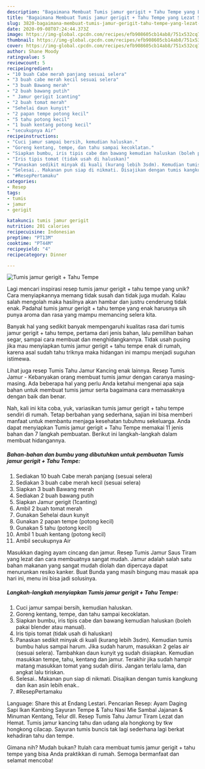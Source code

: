 ```yaml
---
description: "Bagaimana Membuat Tumis jamur gerigit + Tahu Tempe yang Lezat Sekali"
title: "Bagaimana Membuat Tumis jamur gerigit + Tahu Tempe yang Lezat Sekali"
slug: 3820-bagaimana-membuat-tumis-jamur-gerigit-tahu-tempe-yang-lezat-sekali
date: 2020-09-08T07:24:44.373Z
image: https://img-global.cpcdn.com/recipes/efb908605cb14ab8/751x532cq70/tumis-jamur-gerigit-tahu-tempe-foto-resep-utama.jpg
thumbnail: https://img-global.cpcdn.com/recipes/efb908605cb14ab8/751x532cq70/tumis-jamur-gerigit-tahu-tempe-foto-resep-utama.jpg
cover: https://img-global.cpcdn.com/recipes/efb908605cb14ab8/751x532cq70/tumis-jamur-gerigit-tahu-tempe-foto-resep-utama.jpg
author: Shane Moody
ratingvalue: 5
reviewcount: 5
recipeingredient:
- "10 buah Cabe merah panjang sesuai selera"
- "3 buah cabe merah kecil sesuai selera"
- "3 buah Bawang merah"
- "2 buah bawang putih"
- " Jamur gerigit 1canting"
- "2 buah tomat merah"
- "Sehelai daun kunyit"
- "2 papan tempe potong kecil"
- "5 tahu potong kecil"
- "1 buah kentang potong kecil"
- "secukupnya Air"
recipeinstructions:
- "Cuci jamur sampai bersih, kemudian haluskan."
- "Goreng kentang, tempe, dan tahu sampai kecoklatan."
- "Siapkan bumbu, iris tipis cabe dan bawang kemudian haluskan (boleh pakai blender atau manual)."
- "Iris tipis tomat (tidak usah di haluskan)"
- "Panaskan sedikit minyak di kuali (kurang lebih 3sdm). Kemudian tumis bumbu halus sampai harum. Jika sudah harum, masukkan 2 gelas air (sesuai selera). Tambahkan daun kunyit yg sudah disiapkan. Kemudian masukkan tempe, tahu, kentang dan jamur. Terakhir jika sudah hampir matang masukkan tomat yang sudah diiris. Jangan terlalu lama, dan angkat lalu tiriskan."
- "Selesai.. Makanan pun siap di nikmati. Disajikan dengan tumis kangkung dan ikan asin lebih enak.."
- "#ResepPertamaku"
categories:
- Resep
tags:
- tumis
- jamur
- gerigit

katakunci: tumis jamur gerigit 
nutrition: 201 calories
recipecuisine: Indonesian
preptime: "PT13M"
cooktime: "PT44M"
recipeyield: "4"
recipecategory: Dinner

---
```



![Tumis jamur gerigit + Tahu Tempe](https://img-global.cpcdn.com/recipes/efb908605cb14ab8/751x532cq70/tumis-jamur-gerigit-tahu-tempe-foto-resep-utama.jpg)

Lagi mencari inspirasi resep tumis jamur gerigit + tahu tempe yang unik? Cara menyiapkannya memang tidak susah dan tidak juga mudah. Kalau salah mengolah maka hasilnya akan hambar dan justru cenderung tidak enak. Padahal tumis jamur gerigit + tahu tempe yang enak harusnya sih punya aroma dan rasa yang mampu memancing selera kita.

Banyak hal yang sedikit banyak mempengaruhi kualitas rasa dari tumis jamur gerigit + tahu tempe, pertama dari jenis bahan, lalu pemilihan bahan segar, sampai cara membuat dan menghidangkannya. Tidak usah pusing jika mau menyiapkan tumis jamur gerigit + tahu tempe enak di rumah, karena asal sudah tahu triknya maka hidangan ini mampu menjadi suguhan istimewa.

Lihat juga resep Tumis Tahu Jamur Kancing enak lainnya. Resep Tumis Jamur - Kebanyakan orang membuat tumis jamur dengan caranya masing-masing. Ada beberapa hal yang perlu Anda ketahui mengenai apa saja bahan untuk membuat tumis jamur serta bagaimana cara memasaknya dengan baik dan benar.


Nah, kali ini kita coba, yuk, variasikan tumis jamur gerigit + tahu tempe sendiri di rumah. Tetap berbahan yang sederhana, sajian ini bisa memberi manfaat untuk membantu menjaga kesehatan tubuhmu sekeluarga. Anda dapat menyiapkan Tumis jamur gerigit + Tahu Tempe memakai 11 jenis bahan dan 7 langkah pembuatan. Berikut ini langkah-langkah dalam membuat hidangannya.

<!--inarticleads1-->

##### Bahan-bahan dan bumbu yang dibutuhkan untuk pembuatan Tumis jamur gerigit + Tahu Tempe:

1. Sediakan 10 buah Cabe merah panjang (sesuai selera)
1. Sediakan 3 buah cabe merah kecil (sesuai selera)
1. Siapkan 3 buah Bawang merah
1. Sediakan 2 buah bawang putih
1. Siapkan  Jamur gerigit (1canting)
1. Ambil 2 buah tomat merah
1. Gunakan Sehelai daun kunyit
1. Gunakan 2 papan tempe (potong kecil)
1. Gunakan 5 tahu (potong kecil)
1. Ambil 1 buah kentang (potong kecil)
1. Ambil secukupnya Air


Masukkan daging ayam cincang dan jamur. Resep Tumis Jamur Saus Tiram yang lezat dan cara membuatnya sangat mudah. Jamur adalah salah satu bahan makanan yang sangat mudah diolah dan dipercaya dapat menurunkan resiko kanker. Buat Bunda yang masih bingung mau masak apa hari ini, menu ini bisa jadi solusinya. 

<!--inarticleads2-->

##### Langkah-langkah menyiapkan Tumis jamur gerigit + Tahu Tempe:

1. Cuci jamur sampai bersih, kemudian haluskan.
1. Goreng kentang, tempe, dan tahu sampai kecoklatan.
1. Siapkan bumbu, iris tipis cabe dan bawang kemudian haluskan (boleh pakai blender atau manual).
1. Iris tipis tomat (tidak usah di haluskan)
1. Panaskan sedikit minyak di kuali (kurang lebih 3sdm). Kemudian tumis bumbu halus sampai harum. Jika sudah harum, masukkan 2 gelas air (sesuai selera). Tambahkan daun kunyit yg sudah disiapkan. Kemudian masukkan tempe, tahu, kentang dan jamur. Terakhir jika sudah hampir matang masukkan tomat yang sudah diiris. Jangan terlalu lama, dan angkat lalu tiriskan.
1. Selesai.. Makanan pun siap di nikmati. Disajikan dengan tumis kangkung dan ikan asin lebih enak..
1. #ResepPertamaku


Language: Share this at Endang Lestari. Pencarian Resep: Ayam Daging Sapi Ikan Kambing Sayuran Tempe &amp; Tahu Nasi Mie Sambal Jajanan &amp; Minuman Kentang, Telur dll. Resep Tumis Tahu Jamur Tiram Lezat dan Hemat. Tumis jamur kancing tahu dan udang ala hongkong by tkw hongkong cilacap. Sayuran tumis buncis tak lagi sederhana lagi berkat kehadiran tahu dan tempe. 

Gimana nih? Mudah bukan? Itulah cara membuat tumis jamur gerigit + tahu tempe yang bisa Anda praktikkan di rumah. Semoga bermanfaat dan selamat mencoba!
